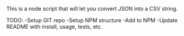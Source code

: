 This is a node script that will let you convert JSON into a CSV string.

TODO:
-Setup GIT repo
-Setup NPM structure
-Add to NPM
-Update README with install, usage, tests, etc.
